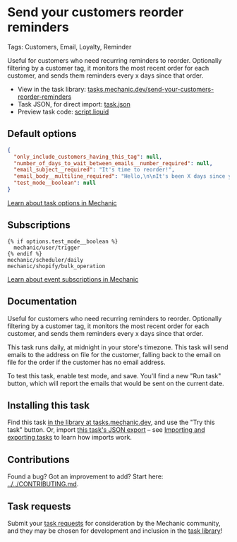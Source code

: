 # Send your customers reorder reminders

Tags: Customers, Email, Loyalty, Reminder

Useful for customers who need recurring reminders to reorder. Optionally filtering by a customer tag, it monitors the most recent order for each customer, and sends them reminders every x days since that order.

* View in the task library: [tasks.mechanic.dev/send-your-customers-reorder-reminders](https://tasks.mechanic.dev/send-your-customers-reorder-reminders)
* Task JSON, for direct import: [task.json](../../tasks/send-your-customers-reorder-reminders.json)
* Preview task code: [script.liquid](./script.liquid)

## Default options

```json
{
  "only_include_customers_having_this_tag": null,
  "number_of_days_to_wait_between_emails__number_required": null,
  "email_subject__required": "It's time to reorder!",
  "email_body__multiline_required": "Hello,\n\nIt's been X days since your last order (ORDER_NUMBER). <a href=\"https://{{ shop.domain  }}/\">Return to our store</a>\n\nThanks,\n{{ shop.name }}",
  "test_mode__boolean": null
}
```

[Learn about task options in Mechanic](https://learn.mechanic.dev/core/tasks/options)

## Subscriptions

```liquid
{% if options.test_mode__boolean %}
  mechanic/user/trigger
{% endif %}
mechanic/scheduler/daily
mechanic/shopify/bulk_operation
```

[Learn about event subscriptions in Mechanic](https://learn.mechanic.dev/core/tasks/subscriptions)

## Documentation

Useful for customers who need recurring reminders to reorder. Optionally filtering by a customer tag, it monitors the most recent order for each customer, and sends them reminders every x days since that order.

This task runs daily, at midnight in your store's timezone. This task will send emails to the address on file for the customer, falling back to the email on file for the order if the customer has no email address.

To test this task, enable test mode, and save. You'll find a new "Run task" button, which will report the emails that would be sent on the current date.

## Installing this task

Find this task [in the library at tasks.mechanic.dev](https://tasks.mechanic.dev/send-your-customers-reorder-reminders), and use the "Try this task" button. Or, import [this task's JSON export](../../tasks/send-your-customers-reorder-reminders.json) – see [Importing and exporting tasks](https://learn.mechanic.dev/core/tasks/import-and-export) to learn how imports work.

## Contributions

Found a bug? Got an improvement to add? Start here: [../../CONTRIBUTING.md](../../CONTRIBUTING.md).

## Task requests

Submit your [task requests](https://mechanic.canny.io/task-requests) for consideration by the Mechanic community, and they may be chosen for development and inclusion in the [task library](https://tasks.mechanic.dev/)!
